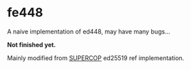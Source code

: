 # fe448

A naive implementation of ed448, may have many bugs...

**Not finished yet.**

Mainly modified from [SUPERCOP](https://bench.cr.yp.to/supercop.html) ed25519 ref implementation.
